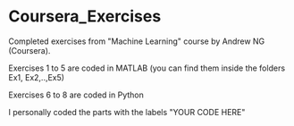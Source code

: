 # Coursera_Exercises
Completed exercises from "Machine Learning" course by Andrew NG (Coursera).

Exercises 1 to 5 are coded in MATLAB (you can find them inside the folders Ex1, Ex2,..,Ex5)

Exercises 6 to 8 are coded in Python

I personally coded the parts with the labels "YOUR CODE HERE"

